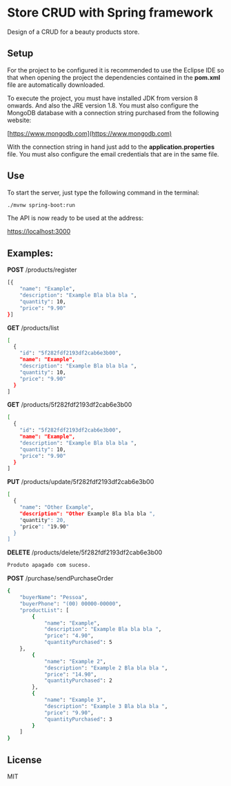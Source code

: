 # Store CRUD with Spring framework

Design of a CRUD for a beauty products store.

## Setup

For the project to be configured it is recommended to use the Eclipse IDE so that when opening the project the dependencies contained in the **pom.xml** file are automatically downloaded.

To execute the project, you must have installed JDK from version 8 onwards. And also the JRE version 1.8. 
You must also configure the MongoDB database with a connection string purchased from the following website:

[https://www.mongodb.com](https://www.mongodb.com)

With the connection string in hand just add to the **application.properties** file. You must also configure the email credentials that are in the same file.

## Use

To start the server, just type the following command in the terminal:

```bash
./mvnw spring-boot:run
```

The API is now ready to be used at the address:

[https://localhost:3000](https://localhost:3000)

## Examples:

**POST** /products/register
```bash
[{
	"name": "Example",
	"description": "Example Bla bla bla ",
	"quantity": 10,
	"price": "9.90"
}]
```

**GET** /products/list
```bash
[
  {
    "id": "5f282fdf2193df2cab6e3b00",
    "name": "Example",
    "description": "Example Bla bla bla ",
    "quantity": 10,
    "price": "9.90"
  }
]
```

**GET** /products/5f282fdf2193df2cab6e3b00
```bash
[
  {
    "id": "5f282fdf2193df2cab6e3b00",
    "name": "Example",
    "description": "Example Bla bla bla ",
    "quantity": 10,
    "price": "9.90"
  }
]
```

**PUT** /products/update/5f282fdf2193df2cab6e3b00
```bash
[
  {
    "name": "Other Example",
    "description": "Other Example Bla bla bla ",
    "quantity": 20,
    "price": "19.90"
  }
]
```

**DELETE** /products/delete/5f282fdf2193df2cab6e3b00
```bash
Produto apagado com suceso.
```

**POST** /purchase/sendPurchaseOrder
```bash
{
	"buyerName": "Pessoa",
	"buyerPhone": "(00) 00000-00000",
	"productList": [
		{
			"name": "Example",
			"description": "Example Bla bla bla ",
			"price": "4.90",
			"quantityPurchased": 5
  	},
		{
			"name": "Example 2",
			"description": "Example 2 Bla bla bla ",
			"price": "14.90",
			"quantityPurchased": 2
		},
		{
			"name": "Example 3",
			"description": "Example 3 Bla bla bla ",
			"price": "9.90",
			"quantityPurchased": 3
		}
	]
}
```

## License

MIT
